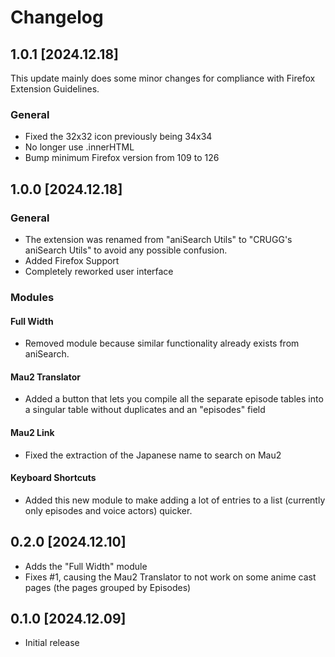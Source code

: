 # Changelog

## 1.0.1 [2024.12.18]

This update mainly does some minor changes for compliance with Firefox Extension Guidelines.

### General

- Fixed the 32x32 icon previously being 34x34
- No longer use .innerHTML
- Bump minimum Firefox version from 109 to 126

## 1.0.0 [2024.12.18]

### General

- The extension was renamed from "aniSearch Utils" to "CRUGG's aniSearch Utils" to avoid any possible confusion.
- Added Firefox Support
- Completely reworked user interface

### Modules

#### Full Width

- Removed module because similar functionality already exists from aniSearch.

#### Mau2 Translator

- Added a button that lets you compile all the separate episode tables into a singular table without duplicates and an "episodes" field

#### Mau2 Link

- Fixed the extraction of the Japanese name to search on Mau2

#### Keyboard Shortcuts

- Added this new module to make adding a lot of entries to a list (currently only episodes and voice actors) quicker.

## 0.2.0 [2024.12.10]

- Adds the "Full Width" module
- Fixes #1, causing the Mau2 Translator to not work on some anime cast pages (the pages grouped by Episodes)

## 0.1.0 [2024.12.09]

- Initial release
